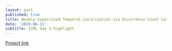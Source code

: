 ```yaml
---
layout: post
published: true
title: Weakly-Supervised Temporal Localization via Occurrence Count Learning
date: '2019-06-11'
subtitle: ICML day 1 highlight
---
```

[Project link](http://users.cs.cf.ac.uk/SchroeterJ1/publications/LoCo/)


